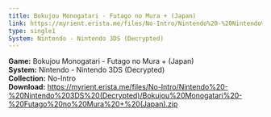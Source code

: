 ```yaml
---
title: Bokujou Monogatari - Futago no Mura + (Japan)
link: https://myrient.erista.me/files/No-Intro/Nintendo%20-%20Nintendo%203DS%20(Decrypted)/Bokujou%20Monogatari%20-%20Futago%20no%20Mura%20+%20(Japan).zip
type: single1
System: Nintendo - Nintendo 3DS (Decrypted)
---
```

<b>Game:</b> Bokujou Monogatari - Futago no Mura + (Japan)<br>
<b>System:</b> Nintendo - Nintendo 3DS (Decrypted)<br>
<b>Collection:</b> No-Intro<br>
<b>Download:</b> https://myrient.erista.me/files/No-Intro/Nintendo%20-%20Nintendo%203DS%20(Decrypted)/Bokujou%20Monogatari%20-%20Futago%20no%20Mura%20+%20(Japan).zip